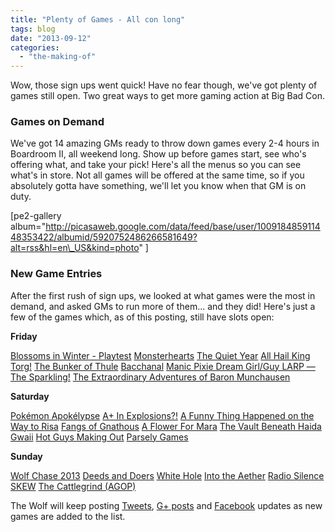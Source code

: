 ```yaml
---
title: "Plenty of Games - All con long"
tags: blog
date: "2013-09-12"
categories: 
  - "the-making-of"
---
```


Wow, those sign ups went quick! Have no fear though, we've got plenty of games still open. Two great ways to get more gaming action at Big Bad Con.

### Games on Demand

We've got 14 amazing GMs ready to throw down games every 2-4 hours in Boardroom II, all weekend long. Show up before games start, see who's offering what, and take your pick! Here's all the menus so you can see what's in store. Not all games will be offered at the same time, so if you absolutely gotta have something, we'll let you know when that GM is on duty.

\[pe2-gallery album="http://picasaweb.google.com/data/feed/base/user/100918485911448353422/albumid/5920752486266581649?alt=rss&hl=en\_US&kind=photo" \]

### New Game Entries

After the first rush of sign ups, we looked at what games were the most in demand, and asked GMs to run more of them... and they did! Here's just a few of the games which, as of this posting, still have slots open:

**Friday**

[Blossoms in Winter - Playtest](http://www.bigbadcon.com/events/blossoms-in-winter/ "Blossoms in Winter - Playtest") [Monsterhearts](http://www.bigbadcon.com/events/monsterhearts-4/ "Monsterhearts") [The Quiet Year](http://www.bigbadcon.com/events/the-quiet-year/ "The Quiet Year") [All Hail King Torg!](http://www.bigbadcon.com/events/all-hail-king-torg/ "All Hail King Torg!") [The Bunker of Thule](http://www.bigbadcon.com/events/the-bunker-of-thule/ "The Bunker of Thule") [Bacchanal](http://www.bigbadcon.com/events/bacchanal/ "Bacchanal") [](http://www.bigbadcon.com/events/metal-militia-cloven-hoof-dominator/ "Metal Militia - Cloven Hoof * Dominator") [Manic Pixie Dream Girl/Guy LARP — The Sparkling!](http://www.bigbadcon.com/events/manic-pixie-dream-girlguy-larp-the-sparkling/ "Manic Pixie Dream Girl/Guy LARP — The Sparkling!") [The Extraordinary Adventures of Baron Munchausen](http://www.bigbadcon.com/events/the-extraordinary-adventures-of-baron-munchausen/ "The Extraordinary Adventures of Baron Munchausen")

**Saturday**

[Pokémon Apokélypse](http://www.bigbadcon.com/events/pokemon-apokelypse/ "Pokémon Apokélypse ") [A+ In Explosions?!](http://www.bigbadcon.com/events/a-in-explosions/ "A+ In Explosions?!") [](http://www.bigbadcon.com/events/polaris-chivalric-tragedy-at-utmost-north/ "Polaris: Chivalric Tragedy at Utmost North") [A Funny Thing Happened on the Way to Risa](http://www.bigbadcon.com/events/a-funny-thing-happened-on-the-way-to-risa/ "A Funny Thing Happened on the Way to Risa") [Fangs of Gnathous](http://www.bigbadcon.com/events/fangs-of-gnathous/ "Fangs of Gnathous") [A Flower For Mara](http://www.bigbadcon.com/events/a-flower-for-mara/ "A Flower For Mara") [](http://www.bigbadcon.com/events/the-plays-the-thing/ "The Play's the Thing") [The Vault Beneath Haida Gwaii](http://www.bigbadcon.com/events/the-vault-beneath-haida-gwaii/ "The Vault Beneath Haida Gwaii") [Hot Guys Making Out](http://www.bigbadcon.com/events/hot-guys-making-out/ "Hot Guys Making Out") [Parsely Games](http://www.bigbadcon.com/events/parsely-games/ "Parsely Games")

**Sunday**

[Wolf Chase 2013](http://www.bigbadcon.com/events/wolf-chase-2013/ "Wolf Chase 2013") [Deeds and Doers](http://www.bigbadcon.com/events/deeds-and-doers/ "Deeds and Doers") [White Hole](http://www.bigbadcon.com/events/white-hole/ "White Hole") [Into the Aether](http://www.bigbadcon.com/events/into-the-aether/ "Into the Aether") [Radio Silence](http://www.bigbadcon.com/events/radio-silence/ "Radio Silence") [SKEW](http://www.bigbadcon.com/events/skew/ "SKEW") [The Cattlegrind (AGOP)](http://www.bigbadcon.com/events/the-cattlegrind-agop/ "The Cattlegrind (AGOP)")

The Wolf will keep posting [Tweets](https://twitter.com/bigbadcon), [G+ posts](https://plus.google.com/u/0/communities/105051582735536095075) and [Facebook](https://www.facebook.com/BigBadCon) updates as new games are added to the list.
